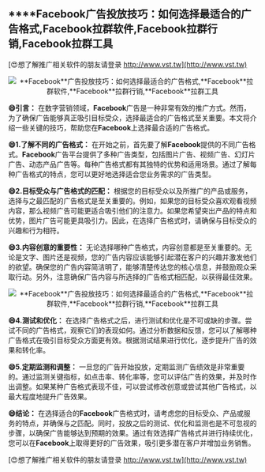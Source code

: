 ## ****Facebook**广告投放技巧：如何选择最适合的广告格式,**Facebook**拉群软件,**Facebook**拉群行销,**Facebook**拉群工具**

[😍想了解推广相关软件的朋友请登录 http://www.vst.tw](http://www.vst.tw)

 <center><img src="https://vst.tw/MP4/tuiguang/png/0.png" alt="**Facebook**广告投放技巧：如何选择最适合的广告格式,**Facebook**拉群软件,**Facebook**拉群行销,**Facebook**拉群工具"></center>

**😄引言：**
在数字营销领域，**Facebook**广告是一种非常有效的推广方式。然而，为了确保广告能够真正吸引目标受众，选择最适合的广告格式至关重要。本文将介绍一些关键的技巧，帮助您在**Facebook**上选择最合适的广告格式。

**😄1.了解不同的广告格式：**
在开始之前，首先要了解**Facebook**提供的不同广告格式。**Facebook**广告平台提供了多种广告类型，包括图片广告、视频广告、幻灯片广告、动态产品广告等。每种广告格式都有其独特的优势和适用场景。通过了解每种广告格式的特点，您可以更好地选择适合您业务需求的广告类型。

**😄2.目标受众与广告格式的匹配：**
根据您的目标受众以及所推广的产品或服务，选择与之最匹配的广告格式是至关重要的。例如，如果您的目标受众喜欢观看视频内容，那么视频广告可能更适合吸引他们的注意力。如果您希望突出产品的特点和优势，图片广告可能更具吸引力。因此，在选择广告格式时，请确保与目标受众的兴趣和行为相符。

**😄3.内容创意的重要性：**
无论选择哪种广告格式，内容创意都是至关重要的。无论是文字、图片还是视频，您的广告内容应该能够引起潜在客户的兴趣并激发他们的欲望。确保您的广告内容简洁明了，能够清楚传达您的核心信息，并鼓励观众采取行动。另外，注意确保广告内容与所选择的广告格式相匹配，以获得最佳效果。

 <center><img src="https://vst.tw/MP4/tuiguang/png/7.png" alt="**Facebook**广告投放技巧：如何选择最适合的广告格式,**Facebook**拉群软件,**Facebook**拉群行销,**Facebook**拉群工具"></center>

**😄4.测试和优化：**
在选择广告格式之后，进行测试和优化是不可或缺的步骤。尝试不同的广告格式，观察它们的表现如何。通过分析数据和反馈，您可以了解哪种广告格式在吸引目标受众方面更有效。根据测试结果进行优化，逐步提升广告的效果和转化率。

**😄5.定期监测和调整：**
一旦您的广告开始投放，定期监测广告绩效是非常重要的。通过监测关键指标，如点击率、转化率等，您可以评估广告的效果，并及时作出调整。如果某种广告格式表现不佳，可以尝试修改创意或尝试其他广告格式，以最大程度地提升广告效果。

**😄结论：**
在选择适合的**Facebook**广告格式时，请考虑您的目标受众、产品或服务的特点，并确保与之匹配。同时，投放之后的测试、优化和监测也是不可忽视的步骤，以确保广告能够达到预期的效果。通过有效选择广告格式并进行持续优化，您可以在**Facebook**上取得更好的广告效果，吸引更多潜在客户并增加业务销售。

[😍想了解推广相关软件的朋友请登录 http://www.vst.tw](http://www.vst.tw)



